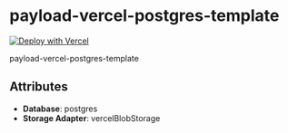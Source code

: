 # payload-vercel-postgres-template

[![Deploy with Vercel](https://vercel.com/button)](https://vercel.com/new/clone?repository-url=https://github.com/payloadcms/payload/templates//Users/elliot/dev/core/scripts&project-name=payload-project&env=PAYLOAD_SECRET&build-command=pnpm%20run%20ci&stores=%5B%7B%22type%22:%22postgres%22%7D,%7B%22type%22:%22blob%22%7D%5D)

payload-vercel-postgres-template

## Attributes

- **Database**: postgres
- **Storage Adapter**: vercelBlobStorage
